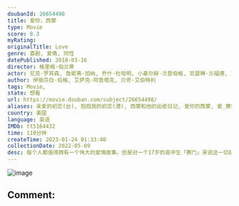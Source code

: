 ```yaml
---
doubanId: 26654498
title: 爱你，西蒙
type: Movie
score: 8.3
myRating: 
originalTitle: Love
genre: 喜剧, 爱情, 同性
datePublished: 2018-03-16
director: 格里格·伯兰蒂
actor: 尼克·罗宾森, 詹妮弗·加纳, 乔什·杜哈明, 小豪尔赫·兰登伯格, 凯瑟琳·兰福德, 亚历山德拉·希普, 洛根·米勒, 凯南·朗斯代尔, 特丽莎·贝特曼, 托尼·海尔, 娜塔莎·罗斯韦尔, 迈尔斯·赫尔泽, 乔伊·保罗瑞, 克拉克·穆尔, 德鲁·斯塔基, 麦肯兹·林茨, 卡萨迪·麦克林西, 艾莉克斯·斯甘巴蒂, 贾米拉·汤普森, 艾米丽·乔丹, 帕特里克·多诺霍, 特雷勒·希尔, 泰勒·切斯, 哈龙·汗, 约书亚·米克尔, 尼古拉斯·斯塔格尔, 南茜·德·梅奥, 克里斯蒂安·奥乔·梅菲尔德, 钱特尔·, 曼迪·法森, 菲利普·科文, 罗比·罗杰斯, 科尔顿·海恩斯, 罗伯·西蒙森, 黛西·罗斯·布莱内斯, 胡安·贾斯帕
author: 伊丽莎白·伯格, 艾萨克·阿普塔克, 贝奇·艾伯特利
tags: Movie, 
state: 想看
url: https://movie.douban.com/subject/26654498/
aliases: 亲爱的初恋(台), 抱抱我的初恋(港), 西蒙和他的出柜日记, 爱你的西蒙, 爱_赛蒙
country: 美国
language: 英语
IMDb: tt5164432
time: 110分钟
createTime: 2023-01-24 01:33:40
collectionDate: 2022-05-09
desc: 每个人都值得拥有一个伟大的爱情故事。但是对一个17岁的高中生「赛门」来说这一切却是件超複杂的事：第一、没有人知道他是同性恋；第二、他也搞不清楚自己爱上跟他一样有同样困扰的不具名网友到底是何方神圣？？？...
---
```


![image](p2523592367.jpg)

Comment: 
---

